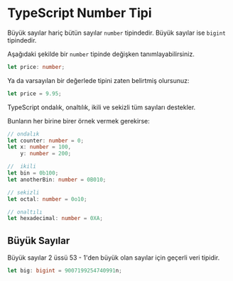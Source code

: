 # TypeScript Number Tipi

Büyük sayılar hariç bütün sayılar `number` tipindedir. Büyük sayılar ise `bigint` tipindedir.
  
Aşağıdaki şekilde bir `number` tipinde değişken tanımlayabilirsiniz.
  
```ts
let price: number;
```

Ya da varsayılan bir değerlede tipini zaten belirtmiş olursunuz:

```ts
let price = 9.95;
```

TypeScript ondalık, onaltılık, ikili ve sekizli tüm sayıları destekler.
  
Bunların her birine birer örnek vermek gerekirse:

```ts
// ondalık
let counter: number = 0;
let x: number = 100, 
    y: number = 200;

//  ikili
let bin = 0b100;
let anotherBin: number = 0B010;

// sekizli
let octal: number = 0o10;

// onaltılı
let hexadecimal: number = 0XA;
```

## Büyük Sayılar

Büyük sayılar 2 üssü 53 - 1'den büyük olan sayılar için geçerli veri tipidir. 
  
```ts
let big: bigint = 9007199254740991n;
```
